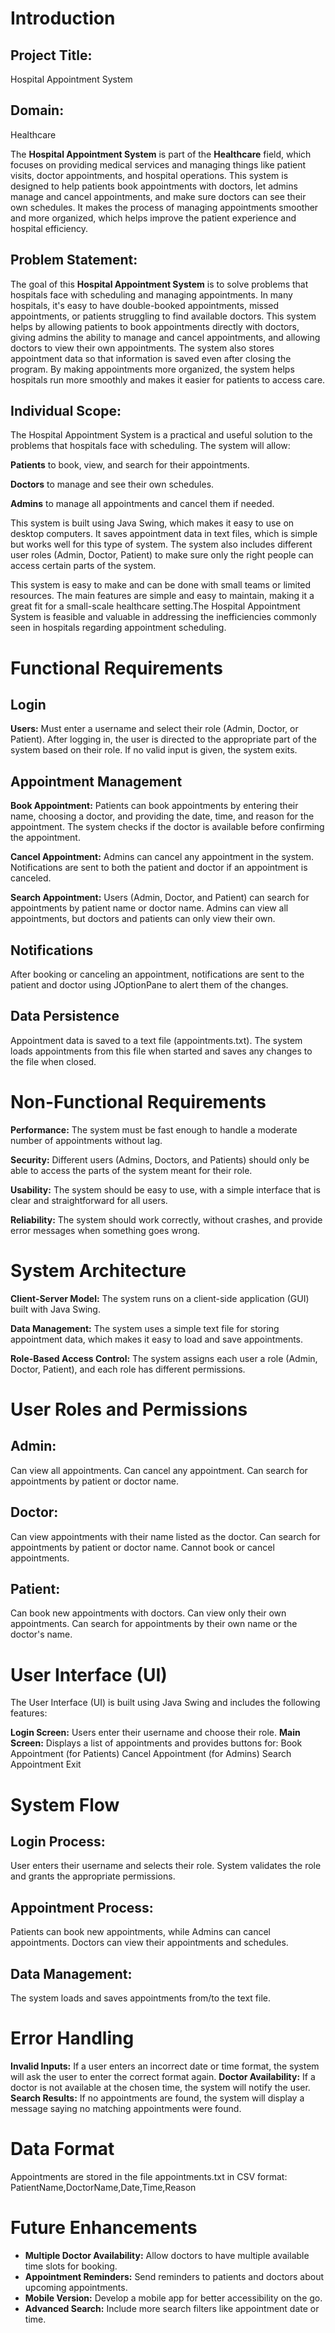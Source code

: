 # Introduction

## Project Title:
Hospital Appointment System

## Domain:
Healthcare

The **Hospital Appointment System** is part of the **Healthcare** field, which focuses on providing medical services and managing things like patient visits, doctor appointments, and hospital operations. This system is designed to help patients book appointments with doctors, let admins manage and cancel appointments, and make sure doctors can see their own schedules. It makes the process of managing appointments smoother and more organized, which helps improve the patient experience and hospital efficiency.

## Problem Statement:
The goal of this **Hospital Appointment System** is to solve problems that hospitals face with scheduling and managing appointments. In many hospitals, it's easy to have double-booked appointments, missed appointments, or patients struggling to find available doctors. This system helps by allowing patients to book appointments directly with doctors, giving admins the ability to manage and cancel appointments, and allowing doctors to view their own appointments. The system also stores appointment data so that information is saved even after closing the program. By making appointments more organized, the system helps hospitals run more smoothly and makes it easier for patients to access care.

## Individual Scope:
The Hospital Appointment System is a practical and useful solution to the problems that hospitals face with scheduling. The system will allow:

**Patients** to book, view, and search for their appointments.

**Doctors** to manage and see their own schedules.

**Admins** to manage all appointments and cancel them if needed.

This system is built using Java Swing, which makes it easy to use on desktop computers. It saves appointment data in text files, which is simple but works well for this type of system. The system also includes different user roles (Admin, Doctor, Patient) to make sure only the right people can access certain parts of the system.

This system is easy to make and can be done with small teams or limited resources. The main features are simple and easy to maintain, making it a great fit for a small-scale healthcare setting.The Hospital Appointment System is feasible and valuable in addressing the inefficiencies commonly seen in hospitals regarding appointment scheduling.

# Functional Requirements

## Login
**Users:** 
Must enter a username and select their role (Admin, Doctor, or Patient).
After logging in, the user is directed to the appropriate part of the system based on their role.
If no valid input is given, the system exits.

## Appointment Management
**Book Appointment:**
Patients can book appointments by entering their name, choosing a doctor, and providing the date, time, and reason for the appointment.
The system checks if the doctor is available before confirming the appointment.

**Cancel Appointment:**
Admins can cancel any appointment in the system.
Notifications are sent to both the patient and doctor if an appointment is canceled.

**Search Appointment:**
Users (Admin, Doctor, and Patient) can search for appointments by patient name or doctor name.
Admins can view all appointments, but doctors and patients can only view their own.

## Notifications
After booking or canceling an appointment, notifications are sent to the patient and doctor using JOptionPane to alert them of the changes.

## Data Persistence
Appointment data is saved to a text file (appointments.txt).
The system loads appointments from this file when started and saves any changes to the file when closed.

# Non-Functional Requirements

**Performance:** The system must be fast enough to handle a moderate number of appointments without lag.

**Security:** Different users (Admins, Doctors, and Patients) should only be able to access the parts of the system meant for their role.

**Usability:** The system should be easy to use, with a simple interface that is clear and straightforward for all users.

**Reliability:** The system should work correctly, without crashes, and provide error messages when something goes wrong.

# System Architecture

**Client-Server Model:** The system runs on a client-side application (GUI) built with Java Swing.

**Data Management:** The system uses a simple text file for storing appointment data, which makes it easy to load and save appointments.

**Role-Based Access Control:** The system assigns each user a role (Admin, Doctor, Patient), and each role has different permissions.

# User Roles and Permissions

## Admin:
Can view all appointments.
Can cancel any appointment.
Can search for appointments by patient or doctor name.

## Doctor:
Can view appointments with their name listed as the doctor.
Can search for appointments by patient or doctor name.
Cannot book or cancel appointments.

## Patient:
Can book new appointments with doctors.
Can view only their own appointments.
Can search for appointments by their own name or the doctor's name.

# User Interface (UI)

The User Interface (UI) is built using Java Swing and includes the following features:

**Login Screen:** Users enter their username and choose their role.
**Main Screen:** Displays a list of appointments and provides buttons for:
Book Appointment (for Patients)
Cancel Appointment (for Admins)
Search Appointment
Exit

# System Flow

## Login Process:
User enters their username and selects their role.
System validates the role and grants the appropriate permissions.
## Appointment Process:
Patients can book new appointments, while Admins can cancel appointments.
Doctors can view their appointments and schedules.
## Data Management:
The system loads and saves appointments from/to the text file.

# Error Handling

**Invalid Inputs:** If a user enters an incorrect date or time format, the system will ask the user to enter the correct format again.
**Doctor Availability:** If a doctor is not available at the chosen time, the system will notify the user.
**Search Results:** If no appointments are found, the system will display a message saying no matching appointments were found.

# Data Format

Appointments are stored in the file appointments.txt in CSV format:
PatientName,DoctorName,Date,Time,Reason

# Future Enhancements

- **Multiple Doctor Availability:** Allow doctors to have multiple available time slots for booking.
- **Appointment Reminders:** Send reminders to patients and doctors about upcoming appointments.
- **Mobile Version:** Develop a mobile app for better accessibility on the go.
- **Advanced Search:** Include more search filters like appointment date or time.
